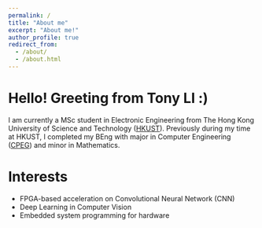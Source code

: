 ```yaml
---
permalink: /
title: "About me"
excerpt: "About me!"
author_profile: true
redirect_from: 
  - /about/
  - /about.html
---
```


Hello! Greeting from Tony LI :)
=====
I am currently a MSc student in Electronic Engineering from The Hong Kong University of Science and Technology ([HKUST](https://hkust.edu.hk/)). Previously during my time at HKUST, I completed my BEng with major in Computer Engineering ([CPEG](https://cpeg.hkust.edu.hk/eng/programs/beng_4yr.html)) and minor in Mathematics. 



Interests
======
* FPGA-based acceleration on Convolutional Neural Network (CNN)
* Deep Learning in Computer Vision
* Embedded system programming for hardware
